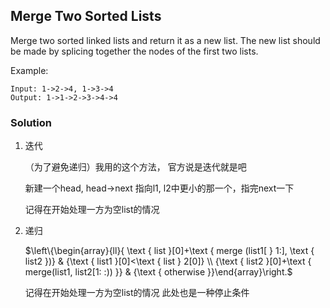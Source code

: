## Merge Two Sorted Lists

Merge two sorted linked lists and return it as a new list. The new list should be made by splicing together the nodes of the first two lists.

Example:

```{}
Input: 1->2->4, 1->3->4
Output: 1->1->2->3->4->4
```

### Solution

1. 迭代

   （为了避免递归）我用的这个方法， 官方说是迭代就是吧

   新建一个head, head->next 指向l1, l2中更小的那一个，指完next一下

   记得在开始处理一方为空list的情况 

2. 递归

   $\left\{\begin{array}{ll}{ \text { list }[0]+\text { merge (list1[ } 1:], \text { list2 })} & {\text { list1 }[0]<\text { list } 2[0]} \\ {\text { list2 }[0]+\text { merge(list1, list2[1: :)) }} & {\text { otherwise }}\end{array}\right.$

   记得在开始处理一方为空list的情况 此处也是一种停止条件